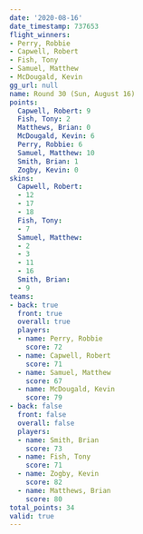 ```yaml
---
date: '2020-08-16'
date_timestamp: 737653
flight_winners:
- Perry, Robbie
- Capwell, Robert
- Fish, Tony
- Samuel, Matthew
- McDougald, Kevin
gg_url: null
name: Round 30 (Sun, August 16)
points:
  Capwell, Robert: 9
  Fish, Tony: 2
  Matthews, Brian: 0
  McDougald, Kevin: 6
  Perry, Robbie: 6
  Samuel, Matthew: 10
  Smith, Brian: 1
  Zogby, Kevin: 0
skins:
  Capwell, Robert:
  - 12
  - 17
  - 18
  Fish, Tony:
  - 7
  Samuel, Matthew:
  - 2
  - 3
  - 11
  - 16
  Smith, Brian:
  - 9
teams:
- back: true
  front: true
  overall: true
  players:
  - name: Perry, Robbie
    score: 72
  - name: Capwell, Robert
    score: 71
  - name: Samuel, Matthew
    score: 67
  - name: McDougald, Kevin
    score: 79
- back: false
  front: false
  overall: false
  players:
  - name: Smith, Brian
    score: 73
  - name: Fish, Tony
    score: 71
  - name: Zogby, Kevin
    score: 82
  - name: Matthews, Brian
    score: 80
total_points: 34
valid: true
---
```

